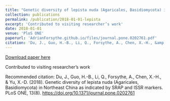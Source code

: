 ```yaml
---
title: "Genetic diversity of lepista nuda (Agaricales, Basidiomycota) in Northeast China as indicated by SRAP and ISSR markers"
collection: publications
permalink: /publication/2018-01-01-lepista
excerpt: 'Contributed to visiting researcher’s work'
date: 2018-01-01
venue: 'PloS ONE'
paperurl: 'AdrianForsythe.github.io/files/journal.pone.0202761.pdf'
citation: 'Du, J., Guo, H.-B., Li, Q., Forsythe, A., Chen, X.-H., &amp; Yu, X.-D. (2018). Genetic diversity of lepista nuda (Agaricales, Basidiomycota) in Northeast China as indicated by SRAP and ISSR markers. PLoS ONE, 13(8). https://doi.org/10.1371/journal.pone.0202761'
---
```


<a href='AdrianForsythe.github.io/files/journal.pone.0202761.pdf'>Download paper here</a>

Contributed to visiting researcher’s work

Recommended citation: Du, J., Guo, H.-B., Li, Q., Forsythe, A., Chen, X.-H., & Yu, X.-D. (2018). Genetic diversity of lepista nuda (Agaricales, Basidiomycota) in Northeast China as indicated by SRAP and ISSR markers. PLoS ONE, 13(8). https://doi.org/10.1371/journal.pone.0202761